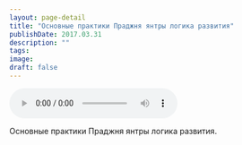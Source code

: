 ```yaml
---
layout: page-detail
title: "Основные практики Праджня янтры логика развития"
publishDate: 2017.03.31
description: ""
tags:
image:
draft: false
---
```


<audio title="2017.03.31 - Основные практики Праджня янтры логика развития.mp3" src="https://filer-api.advayta.org/v1.0/public/files/74286" controls=""></audio>

 Основные практики Праджня янтры логика развития. 

  
